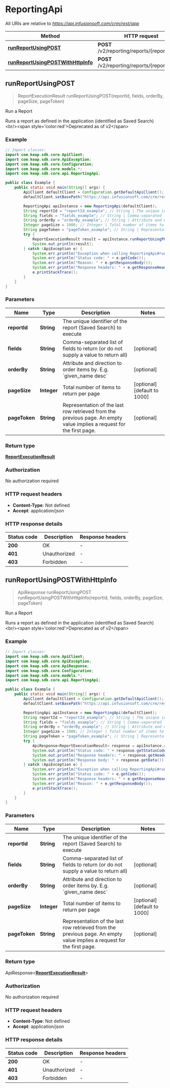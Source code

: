 # ReportingApi

All URIs are relative to *https://api.infusionsoft.com/crm/rest/app*

| Method | HTTP request | Description |
|------------- | ------------- | -------------|
| [**runReportUsingPOST**](ReportingApi.md#runReportUsingPOST) | **POST** /v2/reporting/reports/{report_id}:run | Run a Report |
| [**runReportUsingPOSTWithHttpInfo**](ReportingApi.md#runReportUsingPOSTWithHttpInfo) | **POST** /v2/reporting/reports/{report_id}:run | Run a Report |



## runReportUsingPOST

> ReportExecutionResult runReportUsingPOST(reportId, fields, orderBy, pageSize, pageToken)

Run a Report

Runs a report as defined in the application (identified as Saved Search)&lt;br/&gt;&lt;span style&#x3D;&#39;color:red&#39;&gt;Deprecated as of v2&lt;/span&gt;

### Example

```java
// Import classes:
import com.keap.sdk.core.ApiClient;
import com.keap.sdk.core.ApiException;
import com.keap.sdk.core.Configuration;
import com.keap.sdk.core.models.*;
import com.keap.sdk.core.api.ReportingApi;

public class Example {
    public static void main(String[] args) {
        ApiClient defaultClient = Configuration.getDefaultApiClient();
        defaultClient.setBasePath("https://api.infusionsoft.com/crm/rest/app");

        ReportingApi apiInstance = new ReportingApi(defaultClient);
        String reportId = "reportId_example"; // String | The unique identifier of the report (Saved Search) to execute
        String fields = "fields_example"; // String | Comma-separated list of fields to return (or do not supply a value to return all)
        String orderBy = "orderBy_example"; // String | Attribute and direction to order items by. E.g. `given_name desc`
        Integer pageSize = 1000; // Integer | Total number of items to return per page
        String pageToken = "pageToken_example"; // String | Representation of the last row retrieved from the previous page. An empty value implies a request for the first page.
        try {
            ReportExecutionResult result = apiInstance.runReportUsingPOST(reportId, fields, orderBy, pageSize, pageToken);
            System.out.println(result);
        } catch (ApiException e) {
            System.err.println("Exception when calling ReportingApi#runReportUsingPOST");
            System.err.println("Status code: " + e.getCode());
            System.err.println("Reason: " + e.getResponseBody());
            System.err.println("Response headers: " + e.getResponseHeaders());
            e.printStackTrace();
        }
    }
}
```

### Parameters


| Name | Type | Description  | Notes |
|------------- | ------------- | ------------- | -------------|
| **reportId** | **String**| The unique identifier of the report (Saved Search) to execute | |
| **fields** | **String**| Comma-separated list of fields to return (or do not supply a value to return all) | [optional] |
| **orderBy** | **String**| Attribute and direction to order items by. E.g. &#x60;given_name desc&#x60; | [optional] |
| **pageSize** | **Integer**| Total number of items to return per page | [optional] [default to 1000] |
| **pageToken** | **String**| Representation of the last row retrieved from the previous page. An empty value implies a request for the first page. | [optional] |

### Return type

[**ReportExecutionResult**](ReportExecutionResult.md)


### Authorization

No authorization required

### HTTP request headers

- **Content-Type**: Not defined
- **Accept**: application/json

### HTTP response details
| Status code | Description | Response headers |
|-------------|-------------|------------------|
| **200** | OK |  -  |
| **401** | Unauthorized |  -  |
| **403** | Forbidden |  -  |

## runReportUsingPOSTWithHttpInfo

> ApiResponse<ReportExecutionResult> runReportUsingPOST runReportUsingPOSTWithHttpInfo(reportId, fields, orderBy, pageSize, pageToken)

Run a Report

Runs a report as defined in the application (identified as Saved Search)&lt;br/&gt;&lt;span style&#x3D;&#39;color:red&#39;&gt;Deprecated as of v2&lt;/span&gt;

### Example

```java
// Import classes:
import com.keap.sdk.core.ApiClient;
import com.keap.sdk.core.ApiException;
import com.keap.sdk.core.ApiResponse;
import com.keap.sdk.core.Configuration;
import com.keap.sdk.core.models.*;
import com.keap.sdk.core.api.ReportingApi;

public class Example {
    public static void main(String[] args) {
        ApiClient defaultClient = Configuration.getDefaultApiClient();
        defaultClient.setBasePath("https://api.infusionsoft.com/crm/rest/app");

        ReportingApi apiInstance = new ReportingApi(defaultClient);
        String reportId = "reportId_example"; // String | The unique identifier of the report (Saved Search) to execute
        String fields = "fields_example"; // String | Comma-separated list of fields to return (or do not supply a value to return all)
        String orderBy = "orderBy_example"; // String | Attribute and direction to order items by. E.g. `given_name desc`
        Integer pageSize = 1000; // Integer | Total number of items to return per page
        String pageToken = "pageToken_example"; // String | Representation of the last row retrieved from the previous page. An empty value implies a request for the first page.
        try {
            ApiResponse<ReportExecutionResult> response = apiInstance.runReportUsingPOSTWithHttpInfo(reportId, fields, orderBy, pageSize, pageToken);
            System.out.println("Status code: " + response.getStatusCode());
            System.out.println("Response headers: " + response.getHeaders());
            System.out.println("Response body: " + response.getData());
        } catch (ApiException e) {
            System.err.println("Exception when calling ReportingApi#runReportUsingPOST");
            System.err.println("Status code: " + e.getCode());
            System.err.println("Response headers: " + e.getResponseHeaders());
            System.err.println("Reason: " + e.getResponseBody());
            e.printStackTrace();
        }
    }
}
```

### Parameters


| Name | Type | Description  | Notes |
|------------- | ------------- | ------------- | -------------|
| **reportId** | **String**| The unique identifier of the report (Saved Search) to execute | |
| **fields** | **String**| Comma-separated list of fields to return (or do not supply a value to return all) | [optional] |
| **orderBy** | **String**| Attribute and direction to order items by. E.g. &#x60;given_name desc&#x60; | [optional] |
| **pageSize** | **Integer**| Total number of items to return per page | [optional] [default to 1000] |
| **pageToken** | **String**| Representation of the last row retrieved from the previous page. An empty value implies a request for the first page. | [optional] |

### Return type

ApiResponse<[**ReportExecutionResult**](ReportExecutionResult.md)>


### Authorization

No authorization required

### HTTP request headers

- **Content-Type**: Not defined
- **Accept**: application/json

### HTTP response details
| Status code | Description | Response headers |
|-------------|-------------|------------------|
| **200** | OK |  -  |
| **401** | Unauthorized |  -  |
| **403** | Forbidden |  -  |

